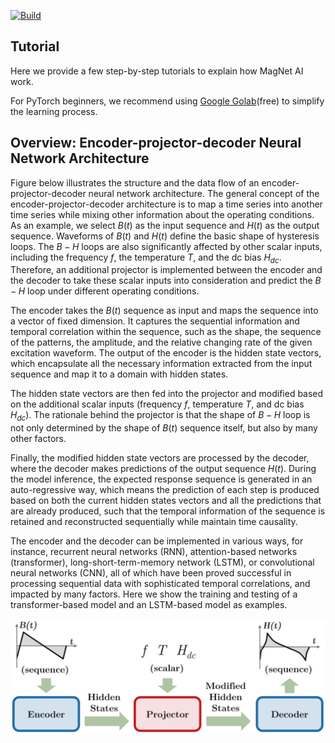 [![Build](https://github.com/PrincetonUniversity/magnet/actions/workflows/main.yml/badge.svg)](https://github.com/PrincetonUniversity/magnet/actions/workflows/main.yml)

## Tutorial

Here we provide a few step-by-step tutorials to explain how MagNet AI work. 

For PyTorch beginners, we recommend using [Google Golab](https://colab.research.google.com/)(free) to simplify the learning process.

## Overview: Encoder-projector-decoder Neural Network Architecture

Figure below illustrates the structure and the data flow of an encoder-projector-decoder neural network architecture. The general concept of the encoder-projector-decoder architecture is to map a time series into another time series while mixing other information about the operating conditions. As an example, we select $B(t)$ as the input sequence and $H(t)$ as the output sequence. Waveforms of $B(t)$ and $H(t)$ define the basic shape of hysteresis loops. The $B-H$ loops are also significantly affected by other scalar inputs, including the frequency $f$, the temperature $T$, and the dc bias $H_{dc}$. Therefore, an additional projector is implemented between the encoder and the decoder to take these scalar inputs into consideration and predict the $B-H$ loop under different operating conditions.

The encoder takes the $B(t)$ sequence as input and maps the sequence into a vector of fixed dimension. It captures the sequential information and temporal correlation within the sequence, such as the shape, the sequence of the patterns, the amplitude, and the relative changing rate of the given excitation waveform. The output of the encoder is the hidden state vectors, which encapsulate all the necessary information extracted from the input sequence and map it to a domain with hidden states. 

The hidden state vectors are then fed into the projector and modified based on the additional scalar inputs (frequency $f$, temperature $T$, and dc bias $H_{dc}$). The rationale behind the projector is that the shape of $B-H$ loop is not only determined by the shape of $B(t)$ sequence itself, but also by many other factors. 

Finally, the modified hidden state vectors are processed by the decoder, where the decoder makes predictions of the output sequence $H(t)$. During the model inference, the expected response sequence is generated in an auto-regressive way, which means the prediction of each step is produced based on both the current hidden states vectors and all the predictions that are already produced, such that the temporal information of the sequence is retained and reconstructed sequentially while maintain time causality.

The encoder and the decoder can be implemented in various ways, for instance, recurrent neural networks (RNN), attention-based networks (transformer), long-short-term-memory network (LSTM), or convolutional neural networks (CNN), all of which have been proved successful in processing sequential data with sophisticated temporal correlations, and impacted by many factors. Here we show the training and testing of a transformer-based model and an LSTM-based model as examples.

![seq-to-seq](img/seq-to-seq.jpg)
